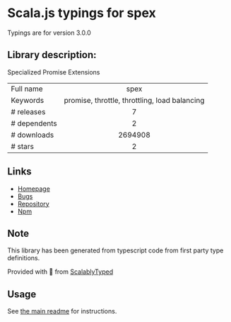 
# Scala.js typings for spex

Typings are for version 3.0.0

## Library description:
Specialized Promise Extensions

|                    |                 |
| ------------------ | :-------------: |
| Full name          | spex |
| Keywords           | promise, throttle, throttling, load balancing |
| # releases         | 7 |
| # dependents       | 2 |
| # downloads        | 2694908 |
| # stars            | 2 |

## Links
- [Homepage](https://github.com/vitaly-t/spex)
- [Bugs](https://github.com/vitaly-t/spex/issues)
- [Repository](https://github.com/vitaly-t/spex)
- [Npm](https://www.npmjs.com/package/spex)
    


## Note
This library has been generated from typescript code from first party type definitions.

Provided with :purple_heart: from [ScalablyTyped](https://github.com/oyvindberg/ScalablyTyped)

## Usage
See [the main readme](../../readme.md) for instructions.



